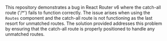 This repository demonstrates a bug in React Router v6 where the catch-all route ('/*') fails to function correctly.  The issue arises when using the `Routes` component and the catch-all route is not functioning as the last resort for unmatched routes.  The solution provided addresses this problem by ensuring that the catch-all route is properly positioned to handle any unmatched routes.
